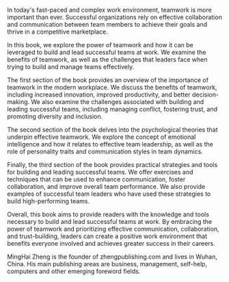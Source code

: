 
In today's fast-paced and complex work environment, teamwork is more important than ever. Successful organizations rely on effective collaboration and communication between team members to achieve their goals and thrive in a competitive marketplace.

In this book, we explore the power of teamwork and how it can be leveraged to build and lead successful teams at work. We examine the benefits of teamwork, as well as the challenges that leaders face when trying to build and manage teams effectively.

The first section of the book provides an overview of the importance of teamwork in the modern workplace. We discuss the benefits of teamwork, including increased innovation, improved productivity, and better decision-making. We also examine the challenges associated with building and leading successful teams, including managing conflict, fostering trust, and promoting diversity and inclusion.

The second section of the book delves into the psychological theories that underpin effective teamwork. We explore the concept of emotional intelligence and how it relates to effective team leadership, as well as the role of personality traits and communication styles in team dynamics.

Finally, the third section of the book provides practical strategies and tools for building and leading successful teams. We offer exercises and techniques that can be used to enhance communication, foster collaboration, and improve overall team performance. We also provide examples of successful team leaders who have used these strategies to build high-performing teams.

Overall, this book aims to provide readers with the knowledge and tools necessary to build and lead successful teams at work. By embracing the power of teamwork and prioritizing effective communication, collaboration, and trust-building, leaders can create a positive work environment that benefits everyone involved and achieves greater success in their careers.

MingHai Zheng is the founder of zhengpublishing.com and lives in Wuhan, China. His main publishing areas are business, management, self-help, computers and other emerging foreword fields.
